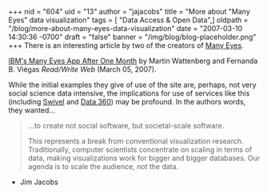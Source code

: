 +++
nid = "604"
uid = "13"
author = "jajacobs"
title = "More about \"Many Eyes\" data visualization"
tags = [ "Data Access & Open Data",]
oldpath = "/blog/more-about-many-eyes-data-visualization"
date = "2007-03-10 14:30:36 -0700"
draft = "false"
banner = "/img/blog/blog-placeholder.png"
+++
There is an interesting article by two of the creators of [Many
Eyes](http://services.alphaworks.ibm.com/manyeyes/home "Many Eyes").

[IBM's Many Eyes App After One
Month](http://www.readwriteweb.com/archives/ibm_many_eyes_after_one_month.php)
by Martin Wattenberg and Fernanda B. Viégas *Read/Write Web* (March 05,
2007).

While the initial examples they give of use of the site are, perhaps,
not very social science data intensive, the implications for use of
services like this (including [Swivel](http://www.swivel.com/ "Swivel")
and [Data 360](http://www.data360.org/ "Data 360")) may be profound. In
the authors words, they wanted...

> ...to create not social software, but societal-scale software.
>
> This represents a break from conventional visualization research.
> Traditionally, computer scientists concentrate on scaling in terms of
> data, making visualizations work for bigger and bigger databases. Our
> agenda is to scale the audience, not the data.

- Jim Jacobs
